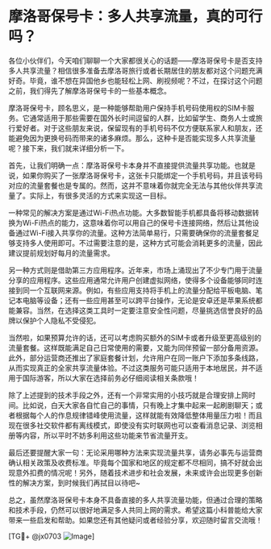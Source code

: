 # 摩洛哥保号卡：多人共享流量，真的可行吗？

各位小伙伴们，今天咱们聊聊一个大家都很关心的话题——摩洛哥保号卡是否支持多人共享流量？相信很多准备去摩洛哥旅行或者长期居住的朋友都对这个问题充满好奇。毕竟，谁不想在异国他乡也能轻松上网、刷视频呢？不过，在探讨这个问题之前，我们得先了解摩洛哥保号卡的一些基本概念。

摩洛哥保号卡，顾名思义，是一种能够帮助用户保持手机号码使用权的SIM卡服务。它通常适用于那些需要在国外长时间逗留的人群，比如留学生、商务人士或旅行爱好者。对于这些朋友来说，保留现有的手机号码不仅方便联系家人和朋友，还能避免因为更换号码而带来的诸多麻烦。那么，这种卡是否能实现多人共享流量呢？接下来，我们就来详细分析一下。

首先，让我们明确一点：摩洛哥保号卡本身并不直接提供流量共享功能。也就是说，如果你购买了一张摩洛哥保号卡，这张卡只能绑定一个手机号码，并且该号码对应的流量套餐也是专属的。然而，这并不意味着你就完全无法与其他伙伴共享流量了。实际上，有很多灵活的方式来实现这一目标。

一种常见的解决方案是通过Wi-Fi热点功能。大多数智能手机都具备将移动数据转换为Wi-Fi热点的能力，这意味着你可以用自己的保号卡连接网络，然后让其他设备通过Wi-Fi接入共享你的流量。这种方法简单易行，只需要确保你的流量套餐足够支持多人使用即可。不过需要注意的是，这种方式可能会消耗更多的流量，因此建议提前规划好每月的流量需求。

另一种方式则是借助第三方应用程序。近年来，市场上涌现出了不少专门用于流量分享的应用程序。这些应用通常允许用户创建虚拟网络，使得多个设备能够同时连接到同一个互联网来源。例如，有些应用支持将手机上的流量分配给平板电脑、笔记本电脑等设备；还有一些应用甚至可以跨平台操作，无论是安卓还是苹果系统都能兼容。当然，在选择这类工具时一定要注意安全性问题，尽量挑选信誉良好的品牌以保护个人隐私不受侵犯。

当然啦，如果预算允许的话，还可以考虑购买额外的SIM卡或者升级至更高级别的流量套餐。这样既能满足自己日常使用的需要，又能为同伴预留一部分备用资源。此外，部分运营商还推出了家庭套餐计划，允许用户在同一账户下添加多条线路，从而实现真正的全家共享流量体验。不过这类服务可能只适用于本地居民，并不适用于国际游客，所以大家在选择前务必仔细阅读相关条款哦！

除了上述提到的技术手段之外，还有一个非常实用的小技巧就是合理安排上网时间。比如说，白天大家各自忙自己的事情，只有晚上才集中起来一起刷剧聊天；或者根据每个人的作息规律错峰使用流量，这样就能有效降低整体用量压力啦！而且现在很多社交软件都有离线模式，即使没有实时联网也可以查看消息记录、浏览相册等内容，所以平时不妨多利用这些功能来节省流量开支。

最后还要提醒大家一句：无论采用哪种方法来实现流量共享，请务必事先与运营商确认相关政策及收费标准。毕竟每个国家和地区的规定都不尽相同，搞不好就会出现意外扣费的情况呢！另外，随着技术进步和社会发展，未来或许会出现更多创新性的解决方案，到时候我们再拭目以待吧~

总之，虽然摩洛哥保号卡本身不具备直接的多人共享流量功能，但通过合理的策略和技术手段，仍然可以很好地满足多人共同上网的需求。希望这篇小科普能给大家带来一些启发和帮助。如果您还有其他疑问或者经验分享，欢迎随时留言交流哦！

[TG💪+ @jx0703 ![Image](https://github.com/user-attachments/assets/dbca1d08-cadb-493c-b0ec-ad6f7a83f270)]